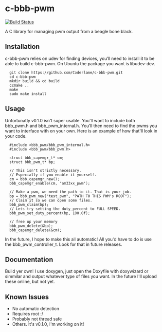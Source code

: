c-bbb-pwm
======================

[![Build Status](https://travis-ci.org/Coderlane/c-bbb-pwm.svg)](https://travis-ci.org/Coderlane/c-bbb-pwm)

A C library for managing pwm output from a beagle bone black.

## Installation

c-bbb-pwm relies on udev for finding devices, you'll need to install it to be able to build c-bbb-pwm. On Ubuntu the package you want is libudev-dev.

      git clone https://github.com/Coderlane/c-bbb-pwm.git
      cd c-bbb-pwm
      mkdir build && cd build
      ccmake ..
      make
      sudo make install

## Usage

Unfortunatly v0.1.0 isn't super usable. You'll want to include both bbb_pwm.h and bbb_pwm_internal.h. You'll then need to find the pwms you want to interface with on your own. Here is an example of how that'll look in your code.

      #include <bbb_pwm/bbb_pwm_internal.h>
      #include <bbb_pwm/bbb_pwm.h>
      
      struct bbb_capemgr_t* cm;
      struct bbb_pwm_t* bp;
      
      // This isn't strictly necessary.
      // Especially if you enable it yourself.
      cm = bbb_capemgr_new();
      bbb_capemgr_enable(cm, "am33xx_pwm");
      
      // Make a pwm, we need the path to it. That is your job.
      bp = bbb_pwm_new("test_pwm", "PATH TO THIS PWM's ROOT");
      // Claim it so we can open some files.
      bbb_pwm_claim(bp);
      // Lets try setting the duty_percent to FULL SPEED.
      bbb_pwm_set_duty_percent(bp, 100.0f);
      
      // free up your memory
      bbb_pwm_delete(&bp);
      bbb_capemgr_delete(&cm);
 
 In the future, I hope to make this all automatic! All you'd have to do is use the bbb_pwm_controller_t. Look for that in future releases.
 
## Documentation
 
 Build yer own! I use doxygen, just open the Doxyfile with doxywizard or simmilar and output whatever type of files you want. In the future I'll upload these online, but not yet.
 
## Known Issues
 
 * No automatic detection
 * Requires root :/
 * Probably not thread safe
 * Others. It's v0.1.0, I'm working on it!
